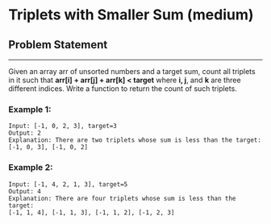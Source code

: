 # Triplets with Smaller Sum (medium)

## Problem Statement

---

Given an array arr of unsorted numbers and a target sum, count all triplets in
it such that **arr[i] + arr[j] + arr[k] < target** where **i, j**, and **k** are
three different indices. Write a function to return the count of such triplets.

### Example 1:

```
Input: [-1, 0, 2, 3], target=3
Output: 2
Explanation: There are two triplets whose sum is less than the target:
[-1, 0, 3], [-1, 0, 2]
```

### Example 2:

```
Input: [-1, 4, 2, 1, 3], target=5
Output: 4
Explanation: There are four triplets whose sum is less than the target:
[-1, 1, 4], [-1, 1, 3], [-1, 1, 2], [-1, 2, 3]
```
